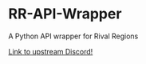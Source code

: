 # RR-API-Wrapper
A Python API wrapper for Rival Regions

[Link to upstream Discord!](https://discord.gg/6fzHtJM)
